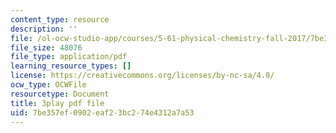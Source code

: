```yaml
---
content_type: resource
description: ''
file: /ol-ocw-studio-app/courses/5-61-physical-chemistry-fall-2017/7be357ef0902eaf23bc274e4312a7a53_XxRjzphItU0.pdf
file_size: 48076
file_type: application/pdf
learning_resource_types: []
license: https://creativecommons.org/licenses/by-nc-sa/4.0/
ocw_type: OCWFile
resourcetype: Document
title: 3play pdf file
uid: 7be357ef-0902-eaf2-3bc2-74e4312a7a53
---
```

